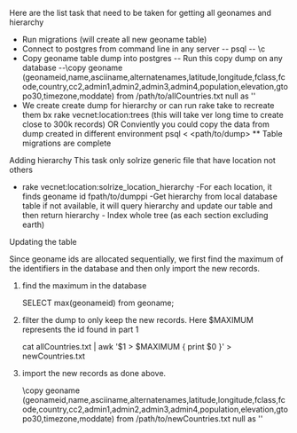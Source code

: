 Here are the list task that need to be taken for getting all geonames and hierarchy


* Run migrations (will create all new geoname table)
* Connect to postgres from command line in any server
    -- psql <database name>
    -- \c <database name>
* Copy geoname table dump into postgres
    -- Run this copy dump on any database
    --\copy geoname (geonameid,name,asciiname,alternatenames,latitude,longitude,fclass,fcode,country,cc2,admin1,admin2,admin3,admin4,population,elevation,gtopo30,timezone,moddate) from /path/to/allCountries.txt null as ''
* We create create dump for hierarchy or can run rake take to recreate them
    bx rake vecnet:location:trees  (this will take ver long time to create close to 300k records)
    OR Conviently you could copy the data from dump created in different environment
        psql <dbname> < <path/to/dump>
** Table migrations are complete

Adding hierarchy
This task only solrize generic file that have location not others

* rake vecnet:location:solrize_location_hierarchy
        -For each location, it finds geoname id fpath/to/dumppi
        -Get hierarchy from local database table
            if not available, it will query hierarchy and update our table and then return hierarchy
        - Index whole tree (as each section excluding earth)


Updating the table

Since geoname ids are allocated sequentially, we first find the maximum of the identifiers in the database and then only import the new records.

1) find the maximum in the database

    SELECT max(geonameid) from geoname;

2) filter the dump to only keep the new records. Here $MAXIMUM represents the id found in part 1

    cat allCountries.txt | awk '$1 > $MAXIMUM { print $0 }' > newCountries.txt

3) import the new records as done above.

    \copy geoname (geonameid,name,asciiname,alternatenames,latitude,longitude,fclass,fcode,country,cc2,admin1,admin2,admin3,admin4,population,elevation,gtopo30,timezone,moddate) from /path/to/newCountries.txt null as ''
